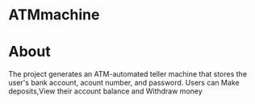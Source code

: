 # ATMmachine

# About
The project generates an ATM-automated teller machine that stores the user's bank account, acount number, and password. 
Users can Make deposits,View their account balance and Withdraw money
